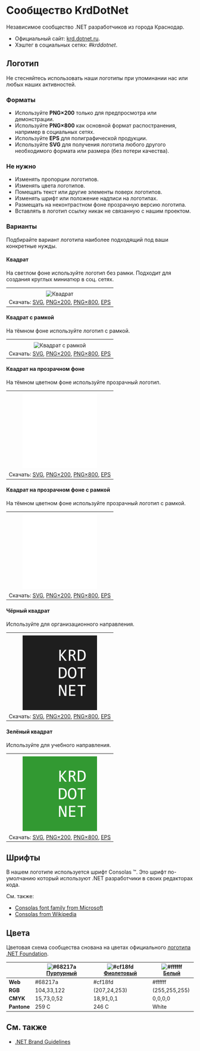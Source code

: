 ﻿# Сообщество KrdDotNet

Независимое сообщество .NET разработчиков из города Краснодар.

- Официальный сайт: [krd.dotnet.ru](https://krd.dotnet.ru/).
- Хэштег в социальных сетях: _#krddotnet_.

## Логотип

Не стесняйтесь использовать наши логотипы при упоминании нас или любых наших активностей.

### Форматы

- Используйте **PNG×200** только для предпросмотра или демонстрации.
- Используйте **PNG×800** как основной формат распостранения, например в социальных сетях.
- Используйте **EPS** для полиграфической продукции.
- Используйте **SVG** для получения логотипа любого другого необходимого формата или размера (без потери качества).

### Не нужно

- Изменять пропорции логотипов.
- Изменять цвета логотипов.
- Помещать текст или другие элементы поверх логотипов.
- Изменять шрифт или положение надписи на логотипах.
- Размещать на неконтрастном фоне прозрачную версию логотипа.
- Вставлять в логотип ссылку никак не связанную с нашим проектом.

### Варианты

Подбирайте вариант логотипа наиболее подходящий под ваши конкретные нужды.

#### Квадрат

На светлом фоне используйте логотип без рамки. Подходит для создания круглых миниатюр в соц. сетях.

|       |
| :---: |
|       |
| ![Квадрат](krddotnet-logo-squared-200.png) |
| Скачать: [SVG](https://raw.githubusercontent.com/DotNetRu/BrandBook/master/Logo/Krd/krddotnet-logo-squared.svg), [PNG×200](https://raw.githubusercontent.com/DotNetRu/BrandBook/master/Logo/Krd/krddotnet-logo-squared-200.png), [PNG×800](https://raw.githubusercontent.com/DotNetRu/BrandBook/master/Logo/Krd/krddotnet-logo-squared-800.png), [EPS](https://raw.githubusercontent.com/DotNetRu/BrandBook/master/Logo/Krd/krddotnet-logo-squared.eps) |

#### Квадрат с рамкой

На тёмном фоне используйте логотип с рамкой.

|       |
| :---: |
|       |
| ![Квадрат с рамкой](krddotnet-logo-squared-bordered-200.png) |
| Скачать: [SVG](https://raw.githubusercontent.com/DotNetRu/BrandBook/master/Logo/Krd/krddotnet-logo-squared-bordered.svg), [PNG×200](https://raw.githubusercontent.com/DotNetRu/BrandBook/master/Logo/Krd/krddotnet-logo-squared-bordered-200.png), [PNG×800](https://raw.githubusercontent.com/DotNetRu/BrandBook/master/Logo/Krd/krddotnet-logo-squared-bordered-800.png), [EPS](https://raw.githubusercontent.com/DotNetRu/BrandBook/master/Logo/Krd/krddotnet-logo-squared-bordered.eps) |

#### Квадрат на прозрачном фоне

На тёмном цветном фоне используйте прозрачный логотип.

|       |
| :---: |
|       |
| ![Квадрат на прозрачном фоне](krddotnet-logo-squared-white-200.png) |
| Скачать: [SVG](https://raw.githubusercontent.com/DotNetRu/BrandBook/master/Logo/Krd/krddotnet-logo-squared-white.svg), [PNG×200](https://raw.githubusercontent.com/DotNetRu/BrandBook/master/Logo/Krd/krddotnet-logo-squared-white-200.png), [PNG×800](https://raw.githubusercontent.com/DotNetRu/BrandBook/master/Logo/Krd/krddotnet-logo-squared-white-800.png), [EPS](https://raw.githubusercontent.com/DotNetRu/BrandBook/master/Logo/Krd/krddotnet-logo-squared-white.eps) |

#### Квадрат на прозрачном фоне с рамкой

На тёмном цветном фоне используйте прозрачный логотип с рамкой.

|       |
| :---: |
|       |
| ![Квадрат на прозрачном фоне с рамкой](krddotnet-logo-squared-white-bordered-200.png) |
| Скачать: [SVG](https://raw.githubusercontent.com/DotNetRu/BrandBook/master/Logo/Krd/krddotnet-logo-squared-white-bordered.svg), [PNG×200](https://raw.githubusercontent.com/DotNetRu/BrandBook/master/Logo/Krd/krddotnet-logo-squared-white-bordered-200.png), [PNG×800](https://raw.githubusercontent.com/DotNetRu/BrandBook/master/Logo/Krd/krddotnet-logo-squared-white-bordered-800.png), [EPS](https://raw.githubusercontent.com/DotNetRu/BrandBook/master/Logo/Krd/krddotnet-logo-squared-white-bordered.eps) |

#### Чёрный квадрат

Используйте для организационного направления.

|       |
| :---: |
|       |
| ![Чёрный квадрат](krddotnet-logo-squared-black-200.png) |
| Скачать: [SVG](https://raw.githubusercontent.com/DotNetRu/BrandBook/master/Logo/Krd/krddotnet-logo-squared-black.svg), [PNG×200](https://raw.githubusercontent.com/DotNetRu/BrandBook/master/Logo/Krd/krddotnet-logo-squared-black-200.png), [PNG×800](https://raw.githubusercontent.com/DotNetRu/BrandBook/master/Logo/Krd/krddotnet-logo-squared-black-800.png), [EPS](https://raw.githubusercontent.com/DotNetRu/BrandBook/master/Logo/Krd/krddotnet-logo-squared-black.eps) |

#### Зелёный квадрат

Используйте для учебного направления.

|       |
| :---: |
|       |
| ![Зелёный квадрат](krddotnet-logo-squared-green-200.png) |
| Скачать: [SVG](https://raw.githubusercontent.com/DotNetRu/BrandBook/master/Logo/Krd/krddotnet-logo-squared-green.svg), [PNG×200](https://raw.githubusercontent.com/DotNetRu/BrandBook/master/Logo/Krd/krddotnet-logo-squared-green-200.png), [PNG×800](https://raw.githubusercontent.com/DotNetRu/BrandBook/master/Logo/Krd/krddotnet-logo-squared-green-800.png), [EPS](https://raw.githubusercontent.com/DotNetRu/BrandBook/master/Logo/Krd/krddotnet-logo-squared-green.eps) |

## Шрифты

В нашем логотипе используется шрифт Consolas ™. Это шрифт по-умолчанию который используют .NET разработчики в своих редакторах кода.

См. также:

- [Consolas font family from Microsoft](https://docs.microsoft.com/en-us/typography/font-list/consolas)
- [Consolas from Wikipedia](https://en.wikipedia.org/wiki/Consolas)

## Цвета

Цветовая схема сообщества снована на цветах официального [логотипа .NET Foundation](https://github.com/dotnet/swag/tree/master/logo).

|             | ![#68217a](https://placehold.it/15/68217a/ffffff?text=+) [Пурпурный](https://www.color-hex.com/color/68217a) | ![#cf18fd](https://placehold.it/15/cf18fd/ffffff?text=+) [Фиолетовый](https://www.color-hex.com/color/cf18fd) | ![#ffffff](https://placehold.it/15/ffffff/ffffff?text=+) [Белый](https://www.color-hex.com/color/ffffff) |
| ----------- | ---------- | ------------ | ------------- |
| **Web**     | #68217a    | #cf18fd      | #ffffff       |
| **RGB**     | 104,33,122 | (207,24,253) | (255,255,255) |
| **CMYK**    | 15,73,0,52 | 18,91,0,1    | 0,0,0,0       |
| **Pantone** | 259 C      | 246 C        | White         |

## См. также

- [.NET Brand Guidelines](https://github.com/dotnet/brand)

